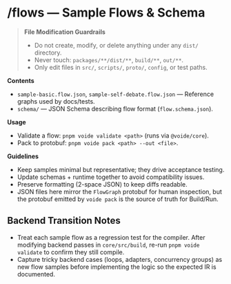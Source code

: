 # /flows — Sample Flows & Schema
> **File Modification Guardrails**
> - Do not create, modify, or delete anything under any `dist/` directory.
> - Never touch: `packages/**/dist/**`, `build/**`, `out/**`.
> - Only edit files in `src/`, `scripts/`, `proto/`, `config`, or test paths.


**Contents**
- `sample-basic.flow.json`, `sample-self-debate.flow.json` — Reference graphs used
  by docs/tests.
- `schema/` — JSON Schema describing flow format (`flow.schema.json`).

**Usage**
- Validate a flow: `pnpm voide validate <path>` (runs via `@voide/core`).
- Pack to protobuf: `pnpm voide pack <path> --out <file>`.

**Guidelines**
- Keep samples minimal but representative; they drive acceptance testing.
- Update schemas + runtime together to avoid compatibility issues.
- Preserve formatting (2-space JSON) to keep diffs readable.
- JSON files here mirror the `FlowGraph` protobuf for human inspection, but the
  protobuf emitted by `voide pack` is the source of truth for Build/Run.

## Backend Transition Notes

- Treat each sample flow as a regression test for the compiler. After modifying backend passes in `core/src/build`, re-run `pnpm voide validate` to confirm they still compile.
- Capture tricky backend cases (loops, adapters, concurrency groups) as new flow samples before implementing the logic so the expected IR is documented.
